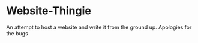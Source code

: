 # Website-Thingie
An attempt to host a website and write it from the ground up. Apologies for the bugs
